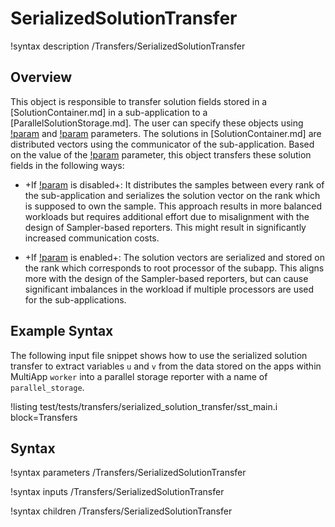 # SerializedSolutionTransfer

!syntax description /Transfers/SerializedSolutionTransfer

## Overview

This object is responsible to transfer solution fields stored in a [SolutionContainer.md] in
a sub-application to a [ParallelSolutionStorage.md]. The user can specify these objects using
[!param](/Transfers/SerializedSolutionTransfer/parallel_storage) and [!param](/Transfers/SerializedSolutionTransfer/solution_container)
parameters. The solutions in [SolutionContainer.md] are distributed vectors
using the communicator of the sub-application. Based on the value of the [!param](/Transfers/SerializedSolutionTransfer/serialize_on_root) parameter, this object transfers these solution fields in the following ways:

- +If [!param](/Transfers/SerializedSolutionTransfer/serialize_on_root) is disabled+: It distributes the samples between every rank of the sub-application
  and serializes the solution vector on the rank which is supposed to own the sample. This approach results in more balanced
  workloads but requires additional effort due to misalignment with the design of Sampler-based reporters. This might result in significantly increased communication costs.

- +If [!param](/Transfers/SerializedSolutionTransfer/serialize_on_root) is enabled+:
  The solution vectors are serialized and stored on the rank which
  corresponds to root processor of the subapp. This aligns more with the design of the Sampler-based
  reporters, but can cause significant imbalances in the workload if multiple processors are used for the
  sub-applications.

## Example Syntax

The following input file snippet shows how to use the serialized solution transfer to
extract variables `u` and `v` from the data stored on the apps within MultiApp `worker` into a
parallel storage reporter with a name of `parallel_storage`.

!listing test/tests/transfers/serialized_solution_transfer/sst_main.i block=Transfers

## Syntax

!syntax parameters /Transfers/SerializedSolutionTransfer

!syntax inputs /Transfers/SerializedSolutionTransfer

!syntax children /Transfers/SerializedSolutionTransfer
